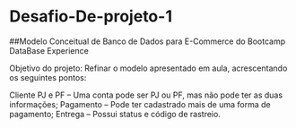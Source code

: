 # Desafio-De-projeto-1
##Modelo Conceitual de Banco de Dados para E-Commerce do Bootcamp DataBase Experience


Objetivo do projeto:
  Refinar o modelo apresentado  em aula, acrescentando os seguintes pontos:

  Cliente PJ e PF – Uma conta pode ser PJ ou PF, mas não pode ter as duas informações;
  Pagamento – Pode ter cadastrado mais de uma forma de pagamento;
  Entrega – Possui status e código de rastreio.
